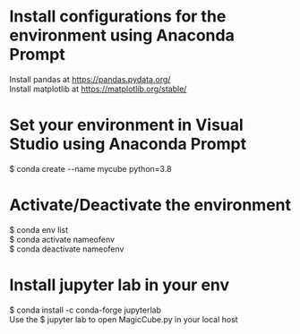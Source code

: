 # Install configurations for the environment using Anaconda Prompt
Install pandas at https://pandas.pydata.org/ <br>
Install matplotlib at https://matplotlib.org/stable/ <br>

# Set your environment in Visual Studio using Anaconda Prompt
$ conda create --name mycube python=3.8 <br>

# Activate/Deactivate the environment 
 $ conda env list <br>
 $ conda activate nameofenv <br>
 $ conda deactivate nameofenv <br>

# Install jupyter lab in your env
$ conda install -c conda-forge jupyterlab <br>
Use the $ jupyter lab to open MagicCube.py in your local host <br>

